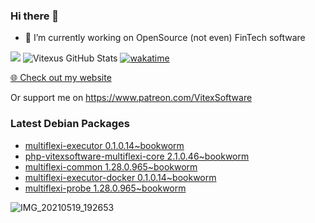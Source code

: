 ### Hi there 👋

- 🔭 I’m currently working on OpenSource  (not even) FinTech software

![](https://komarev.com/ghpvc/?username=Vitexus)
![Vitexus GitHub Stats](https://github-readme-stats.vercel.app/api?username=Vitexus&show_icons=true)
[![wakatime](https://wakatime.com/badge/user/5abba9ca-813e-43ac-9b5f-b1cfdf3dc1c7.svg)](https://wakatime.com/@5abba9ca-813e-43ac-9b5f-b1cfdf3dc1c7)

<p><a href="https://vitexsoftware.cz">🌐 Check out my website</a></p>

Or support me on https://www.patreon.com/VitexSoftware

### Latest Debian Packages
<!-- DEBIAN-PACKAGES-LIST:START -->
- [multiflexi-executor 0.1.0.14~bookworm](https://repo.vitexsoftware.com/package.php?package=multiflexi-executor)
- [php-vitexsoftware-multiflexi-core 2.1.0.46~bookworm](https://repo.vitexsoftware.com/package.php?package=php-vitexsoftware-multiflexi-core)
- [multiflexi-common 1.28.0.965~bookworm](https://repo.vitexsoftware.com/package.php?package=multiflexi-common)
- [multiflexi-executor-docker 0.1.0.14~bookworm](https://repo.vitexsoftware.com/package.php?package=multiflexi-executor-docker)
- [multiflexi-probe 1.28.0.965~bookworm](https://repo.vitexsoftware.com/package.php?package=multiflexi-probe)
<!-- DEBIAN-PACKAGES-LIST:END -->

![IMG_20210519_192653](https://user-images.githubusercontent.com/2621130/120022731-1bd48900-bfed-11eb-90f9-4f88f560b8b7.jpg)

<!--
**Vitexus/Vitexus** is a ✨ _special_ ✨ repository because its `README.md` (this file) appears on your GitHub profile.

Here are some ideas to get you started:

- 🌱 I’m currently learning ...
- 👯 I’m looking to collaborate on ...
- 🤔 I’m looking for help with ...
- 💬 Ask me about ...
- 📫 How to reach me: ...
- 😄 Pronouns: ...
- ⚡ Fun fact: ...
-->


